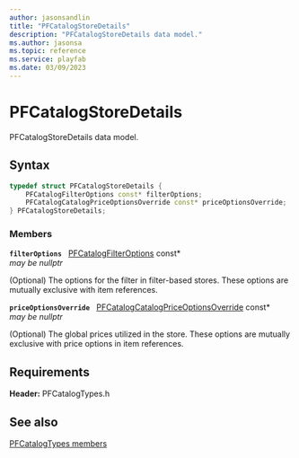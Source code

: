 ```yaml
---
author: jasonsandlin
title: "PFCatalogStoreDetails"
description: "PFCatalogStoreDetails data model."
ms.author: jasonsa
ms.topic: reference
ms.service: playfab
ms.date: 03/09/2023
---
```


# PFCatalogStoreDetails  

PFCatalogStoreDetails data model.  

## Syntax  
  
```cpp
typedef struct PFCatalogStoreDetails {  
    PFCatalogFilterOptions const* filterOptions;  
    PFCatalogCatalogPriceOptionsOverride const* priceOptionsOverride;  
} PFCatalogStoreDetails;  
```
  
### Members  
  
**`filterOptions`** &nbsp; [PFCatalogFilterOptions](pfcatalogfilteroptions.md) const*  
*may be nullptr*  
  
(Optional) The options for the filter in filter-based stores. These options are mutually exclusive with item references.
  
**`priceOptionsOverride`** &nbsp; [PFCatalogCatalogPriceOptionsOverride](pfcatalogcatalogpriceoptionsoverride.md) const*  
*may be nullptr*  
  
(Optional) The global prices utilized in the store. These options are mutually exclusive with price options in item references.
  
  
## Requirements  
  
**Header:** PFCatalogTypes.h
  
## See also  
[PFCatalogTypes members](../pfcatalogtypes_members.md)  

  
  
